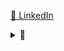 <!--
**a-lavis/a-lavis** is a ✨ _special_ ✨ repository because its `README.md` (this file) appears on your GitHub profile.

Here are some ideas to get you started:

- 🔭 I’m currently working on ...
- 🌱 I’m currently learning ...
- 👯 I’m looking to collaborate on ...
- 🤔 I’m looking for help with ...
- 💬 Ask me about ...
- 📫 How to reach me: ...
- 😄 Pronouns: ...
- ⚡ Fun fact: ...
-->

[📄 LinkedIn](https://www.linkedin.com/in/aidanlavis/)

<details>
<summary>🎵</summary>

[![spotify-github-profile](https://spotify-github-profile.vercel.app/api/view?uid=flavor_yurtle&cover_image=true&theme=default&show_offline=false&background_color=121212&interchange=true&bar_color=53b14f&bar_color_cover=false)](https://spotify-github-profile.vercel.app/api/view?uid=flavor_yurtle&redirect=true)
  
</details>
